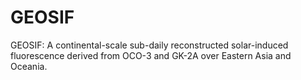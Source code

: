 # GEOSIF

GEOSIF: A continental-scale sub-daily reconstructed solar-induced fluorescence derived from OCO-3 and GK-2A over Eastern Asia and Oceania.
